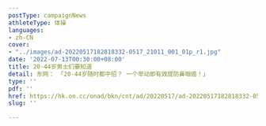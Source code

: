 ```yaml
---
postType: campaignNews
athleteType: 体操
languages:
- zh-CN
cover:
- "../images/ad-20220517182818332-0517_21011_001_01p_r1.jpg"
date: '2022-07-13T00:30:00+08:00'
title: 20-44岁男士们要知道
detail: 东网： 「20-44岁随时都中招？ 一个举动即有效提防鼻咽癌！」
type: ''
pdf: ''
href: https://hk.on.cc/onad/bkn/cnt/ad/20220517/ad-20220517182818332-0517_21011_001.html
slug: ''

---
```

